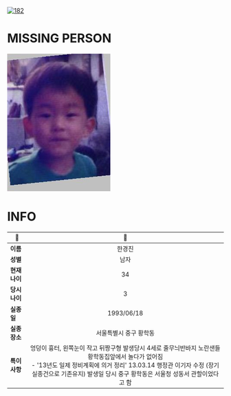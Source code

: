 [![182](https://img.shields.io/badge/%EC%8B%A4%EC%A2%85%EC%8B%A0%EA%B3%A0%EB%8A%94%20%EA%B5%AD%EB%B2%88%EC%97%86%EC%9D%B4-182-blue)](http://safe182.go.kr/index.do)

# MISSING PERSON

<img src="./missing_person.jpg">

# INFO

|🔑|💎|
|--|:--:|
|**이름**|한경진|
|**성별**|남자|
|**현재 나이**|34|
|**당시 나이**|3|
|**실종일**|1993/06/18|
|**실종 장소**|서울특별시 중구 황학동|
|**특이사항**|엉덩이 흉터, 왼쪽눈이 작고 뒤짱구형 발생당시 4세로 줄무늬반바지 노란샌들 황학동집앞에서 놀다가 없어짐</br>- '13년도 일제 정비계획에 의거 정리' 13.03.14 행정관 이기자 수정 (장기실종건으로 기존유지) 발생일 당시 중구 황학동은 서울청 성동서 관할이었다고 함|
